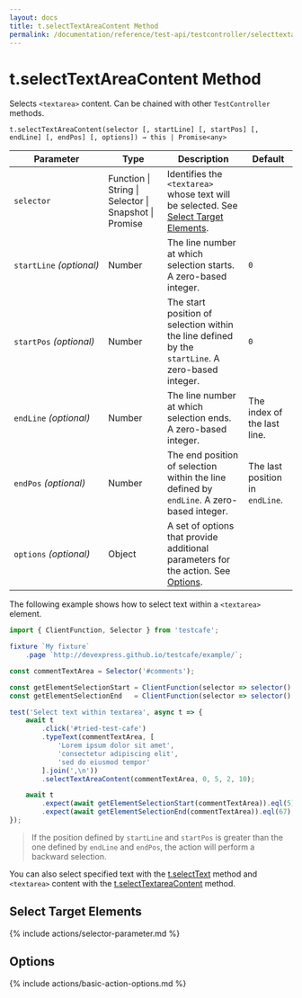 ```yaml
---
layout: docs
title: t.selectTextAreaContent Method
permalink: /documentation/reference/test-api/testcontroller/selecttextareacontent.html
---
```

# t.selectTextAreaContent Method

Selects `<textarea>` content.  Can be chained with other `TestController` methods.

```text
t.selectTextAreaContent(selector [, startLine] [, startPos] [, endLine] [, endPos] [, options]) → this | Promise<any>
```

Parameter  | Type                                              | Description                                                                                                                                   | Default
---------- | ------------------------------------------------- | --------------------------------------------------------------------------------------------------------------------------------------------- | -------
`selector` | Function &#124; String &#124; Selector &#124; Snapshot &#124; Promise | Identifies the `<textarea>` whose text will be selected. See [Select Target Elements](#select-target-elements).
`startLine`&#160;*(optional)* | Number                                            | The line number at which selection starts. A zero-based integer.                                                           | `0`
`startPos`&#160;*(optional)*  | Number                                            | The start position of selection within the line defined by the `startLine`. A zero-based integer.                          | `0`
`endLine`&#160;*(optional)*   | Number                                            | The line number at which selection ends. A zero-based integer.                                                             | The index of the last line.
`endPos`&#160;*(optional)*    | Number                                            | The end position of selection within the line defined by `endLine`. A zero-based integer.                                  | The last position in `endLine`.
`options`&#160;*(optional)*  | Object                                            | A set of options that provide additional parameters for the action. See [Options](#options).

The following example shows how to select text within a `<textarea>` element.

```js
import { ClientFunction, Selector } from 'testcafe';

fixture `My fixture`
    .page `http://devexpress.github.io/testcafe/example/`;

const commentTextArea = Selector('#comments');

const getElementSelectionStart = ClientFunction(selector => selector().selectionStart);
const getElementSelectionEnd   = ClientFunction(selector => selector().selectionEnd);

test('Select text within textarea', async t => {
    await t
        .click('#tried-test-cafe')
        .typeText(commentTextArea, [
            'Lorem ipsum dolor sit amet',
            'consectetur adipiscing elit',
            'sed do eiusmod tempor'
        ].join(',\n'))
        .selectTextAreaContent(commentTextArea, 0, 5, 2, 10);

    await t
        .expect(await getElementSelectionStart(commentTextArea)).eql(5)
        .expect(await getElementSelectionEnd(commentTextArea)).eql(67);
});
```

> If the position defined by `startLine` and `startPos` is greater than the one defined
> by `endLine` and `endPos`, the action will perform a backward selection.

You can also select specified text with the [t.selectText](selecttext.md) method and `<textarea>` content with the [t.selectTextareaContent](selecttextareacontent.md) method.

## Select Target Elements

{% include actions/selector-parameter.md %}

## Options

{% include actions/basic-action-options.md %}
